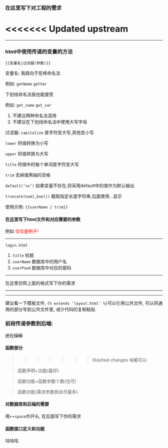 ### 在这里写下对工程的需求
<<<<<<< Updated upstream
=======

-----------------------

### html中使用传递的变量的方法

`{{变量名|过滤器(参数)}}`

变量名: 我趋向于驼峰命名法

例如: `getName` `getVar`

下划线命名法我也能接受

例如: `get_name` `get_var`

1. 不建议两种命名法混用
2. 不建议在下划线命名法中使用大写字母

过滤器:
`capitalize` 首字符变大写,其他变小写

`lower` 将值转换为小写

`upper` 将值转换为大写

`title` 将值中的每个单词首字符变大写

`trim` 去掉值两端的空格

`default(‘xx’)` 如果变量不存在,将采用default中的值作为默认输出

`truncate(num[,bool])` 截取指定长度字符串,后面使用…显示

使用示例: `{{userName | trim}}`

#### 在这里写下html文件和对应需要的参数
例如 <font color = red>仅仅是例子!</font>

-----
`login.html` 
1. `title` 标题
2. `userName` 数据库中的用户名
3. `userPswd` 数据库中对应的密码
--------
在这里仿照上面的格式写下你的需求

----------------
-------------
建议看一下模板文件, `{% extends 'layout.html' %}`可以引用公共文件, 可以将通用的部分写到公共文件里, 减少代码的复制粘贴


### 前段传递参数到后端:
~~还在探索~~

#### 函数部分
>>>>>>> Stashed changes
啥都可以

> 函数声明+功能(最好)

> 函数功能+函数参数个数(也可)

> 函数功能(需求参数我会尽量多)
#### 对数据库和后端的需要
用`>`+`space`作开头, 在后面写下你的需求

#### 函数接口定义和功能
咕咕咕

